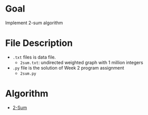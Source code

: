 # Goal
Implement 2-sum algorithm
# File Description
- `.txt` files is data file.
  - `2sum.txt`: undirected weighted graph with 1 million integers
- `.py` file is the solution of Week 2 program assignment
  - `2sum.py`
  
# Algorithm
- [2-Sum](https://github.com/Sahilofficial/Algorithms/blob/main/Graph%20Search%20Shortest%20Paths%20and%20Data-Structures/Lecture%20Slides/14.1-slides_algo-ds-hash-basics_typed.pdf)

